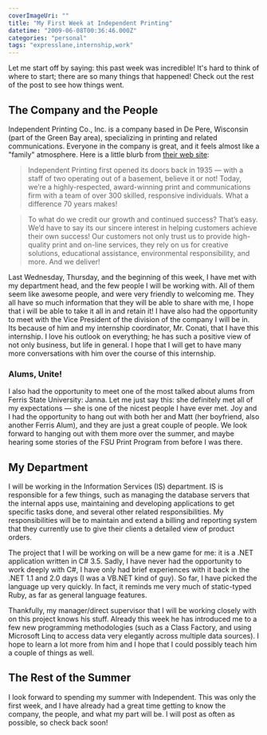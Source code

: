 ```yaml
---
coverImageUri: ""
title: "My First Week at Independent Printing"
datetime: "2009-06-08T00:36:46.000Z"
categories: "personal"
tags: "expresslane,internship,work"
---
```


Let me start off by saying: this past week was incredible! It's hard to think of where to start; there are so many things that happened! Check out the rest of the post to see how things went.

## The Company and the People

Independent Printing Co., Inc. is a company based in De Pere, Wisconsin (part of the Green Bay area), specializing in printing and related communications. Everyone in the company is great, and it feels almost like a "family" atmosphere. Here is a little blurb from [their web site](http://www.independentinc.com/):

> Independent Printing first opened its doors back in 1935 — with a staff of two operating out of a basement, believe it or not! Today, we’re a highly-respected, award-winning print and communications firm with a team of over 300 skilled, responsive individuals. What a difference 70 years makes!

> To what do we credit our growth and continued success? That’s easy. We’d have to say its our sincere interest in helping customers achieve their own success! Our customers not only trust us to provide high-quality print and on-line services, they rely on us for creative solutions, educational assistance, environmental responsibility, and more. And we deliver!

Last Wednesday, Thursday, and the beginning of this week, I have met with my department head, and the few people I will be working with. All of them seem like awesome people, and were very friendly to welcoming me. They all have so much information that they will be able to share with me, I hope that i will be able to take it all in and retain it! I have also had the opportunity to meet with the Vice President of the division of the company I will be in. Its because of him and my internship coordinator, Mr. Conati, that I have this internship. I love his outlook on everything; he has such a positive view of not only business, but life in general. I hope that I will get to have many more conversations with him over the course of this internship.

### Alums, Unite!

I also had the opportunity to meet one of the most talked about alums from Ferris State University: Janna. Let me just say this: she definitely met all of my expectations — she is one of the nicest people I have ever met. Joy and I had the opportunity to hang out with both her and Matt (her boyfriend, also another Ferris Alum), and they are just a great couple of people. We look forward to hanging out with them more over the summer, and maybe hearing some stories of the FSU Print Program from before I was there.

## My Department

I will be working in the Information Services (IS) department. IS is responsible for a few things, such as managing the database servers that the internal apps use, maintaining and developing applications to get specific tasks done, and several other related responsibilities. My responsibilities will be to maintain and extend a billing and reporting system that they currently use to give their clients a detailed view of product orders.

The project that I will be working on will be a new game for me: it is a .NET application written in C# 3.5. Sadly, I have never had the opportunity to work deeply with C#, I have only had brief experiences with it back in the .NET 1.1 and 2.0 days (I was a VB.NET kind of guy). So far, I have picked the language up very quickly. In fact, it reminds me very much of static-typed Ruby, as far as general language features.

Thankfully, my manager/direct supervisor that I will be working closely with on this project knows his stuff. Already this week he has introduced me to a few new programming methodologies (such as a Class Factory, and using Microsoft Linq to access data very elegantly across multiple data sources). I hope to learn a lot more from him and I hope that I could possibly teach him a couple of things as well.

## The Rest of the Summer

I look forward to spending my summer with Independent. This was only the first week, and I have already had a great time getting to know the company, the people, and what my part will be. I will post as often as possible, so check back soon!
